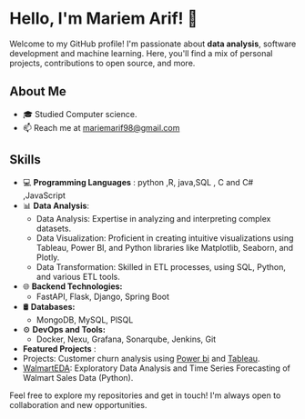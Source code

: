 # Hello, I'm Mariem Arif! 👋

Welcome to my GitHub profile! I'm passionate about **data analysis**, software development and machine learning. Here, you'll find a mix of personal projects, contributions to open source, and more.

## About Me

- 🎓 Studied Computer science.
- 📫 Reach me at mariemarif98@gmail.com

## Skills

- 💻 **Programming Languages** : python ,R, java,SQL , C and C# ,JavaScript
- 📊 **Data Analysis**:
  - Data Analysis: Expertise in analyzing and interpreting complex datasets.
  - Data Visualization: Proficient in creating intuitive visualizations using Tableau, Power BI, and Python libraries like Matplotlib, Seaborn, and Plotly.
  - Data Transformation: Skilled in ETL processes, using SQL, Python, and various ETL tools.
- 🌐 **Backend Technologies:**
  - FastAPI,  Flask, Django, Spring Boot
- 🛢️ **Databases:**
  - MongoDB, MySQL, PlSQL
- ⚙️ **DevOps and Tools:**
  - Docker, Nexu, Grafana, Sonarqube, Jenkins, Git
- **Featured Projects** :
- Projects: Customer churn analysis using [Power bi](https://github.com/ArifMariem/ChurnAnalysis) and [Tableau](https://github.com/ArifMariem/CustomerChurn).
- [WalmartEDA](https://github.com/ArifMariem/WalmartEDA): Exploratory Data Analysis and Time Series Forecasting of Walmart Sales Data (Python).




Feel free to explore my repositories and get in touch! I'm always open to collaboration and new opportunities.

